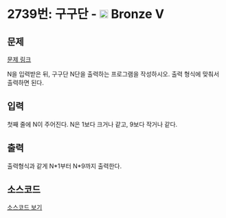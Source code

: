 # 2739번: 구구단 - <img src="https://static.solved.ac/tier_small/1.svg" style="height:20px" /> Bronze V

<!-- performance -->

<!-- 문제 제출 후 깃허브에 푸시를 했을 때 제출한 코드의 성능이 입력될 공간입니다.-->

<!-- end -->

## 문제

[문제 링크](https://boj.kr/2739)

<p>N을 입력받은 뒤, 구구단 N단을 출력하는 프로그램을 작성하시오. 출력 형식에 맞춰서 출력하면 된다.</p>

## 입력

<p>첫째 줄에 N이 주어진다. N은 1보다 크거나 같고, 9보다 작거나 같다.</p>

## 출력

<p>출력형식과 같게 N*1부터 N*9까지 출력한다.</p>

## 소스코드

[소스코드 보기](Main.java)
